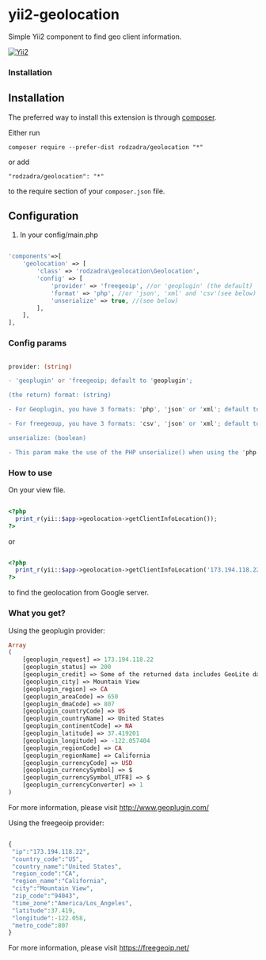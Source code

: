 yii2-geolocation
================

Simple Yii2 component to find geo client information.

[![Yii2](https://img.shields.io/badge/Powered_by-Yii_Framework-green.svg?style=flat)](http://www.yiiframework.com/)


### Installation


Installation
------------

The preferred way to install this extension is through [composer](http://getcomposer.org/download/).

Either run

```
composer require --prefer-dist rodzadra/geolocation "*"
```

or add

```
"rodzadra/geolocation": "*"
```

to the require section of your `composer.json` file.

Configuration
---

1) In your config/main.php

```php

'components'=>[
    'geolocation' => [ 
        'class' => 'rodzadra\geolocation\Geolocation',
        'config' => [
            'provider' => 'freegeoip', //or 'geoplugin' (the default)
            'format' => 'php', //or 'json', 'xml' and 'csv'(see below)
            'unserialize' => true, //(see below)
        ],
    ],
],

```

### Config params

```php

provider: (string)

- 'geoplugin' or 'freegeoip; default to 'geoplugin';

(the return) format: (string)

- For Geoplugin, you have 3 formats: 'php', 'json' or 'xml'; default to 'php'.

- For freegeoup, you have 3 formats: 'csv', 'json' or 'xml'; default to 'json'.

unserialize: (boolean)

- This param make the use of the PHP unserialize() when using the 'php' format;

```

### How to use

On your view file.

```php

<?php
  print_r(yii::$app->geolocation->getClientInfoLocation());
?>

```
or

```php

<?php
  print_r(yii::$app->geolocation->getClientInfoLocation('173.194.118.22'));
?>

```
to find the geolocation from Google server.

### What you get?

Using the geoplugin provider:

```php
Array
(
    [geoplugin_request] => 173.194.118.22
    [geoplugin_status] => 200
    [geoplugin_credit] => Some of the returned data includes GeoLite data created by MaxMind, available from http://www.maxmind.com.
    [geoplugin_city] => Mountain View
    [geoplugin_region] => CA
    [geoplugin_areaCode] => 650
    [geoplugin_dmaCode] => 807
    [geoplugin_countryCode] => US
    [geoplugin_countryName] => United States
    [geoplugin_continentCode] => NA
    [geoplugin_latitude] => 37.419201
    [geoplugin_longitude] => -122.057404
    [geoplugin_regionCode] => CA
    [geoplugin_regionName] => California
    [geoplugin_currencyCode] => USD
    [geoplugin_currencySymbol] => $
    [geoplugin_currencySymbol_UTF8] => $
    [geoplugin_currencyConverter] => 1
)
```
For more information, please visit http://www.geoplugin.com/

Using the freegeoip provider:

```php

{
 "ip":"173.194.118.22",
 "country_code":"US",
 "country_name":"United States",
 "region_code":"CA",
 "region_name":"California",
 "city":"Mountain View",
 "zip_code":"94043",
 "time_zone":"America/Los_Angeles",
 "latitude":37.419,
 "longitude":-122.058,
 "metro_code":807
}

```
For more information, please visit https://freegeoip.net/
